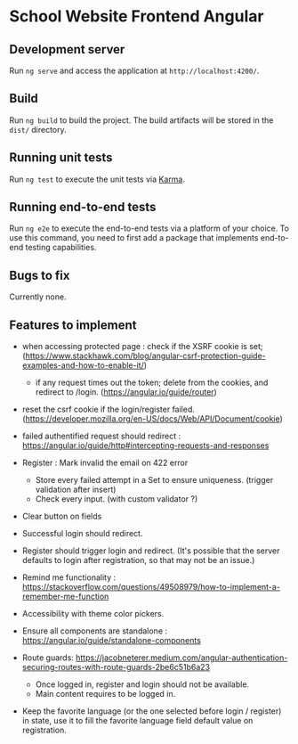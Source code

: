 # School Website Frontend Angular

## Development server
Run `ng serve` and access the application at `http://localhost:4200/`.

## Build
Run `ng build` to build the project. The build artifacts will be stored in the `dist/` directory.

## Running unit tests

Run `ng test` to execute the unit tests via [Karma](https://karma-runner.github.io).

## Running end-to-end tests

Run `ng e2e` to execute the end-to-end tests via a platform of your choice. To use this command, you need to first add a package that implements end-to-end testing capabilities.

## Bugs to fix
Currently none.

## Features to implement
- when accessing protected page : check if the XSRF cookie is set;  (https://www.stackhawk.com/blog/angular-csrf-protection-guide-examples-and-how-to-enable-it/)
  - if any request times out the token; delete from the cookies, and redirect to /login. (https://angular.io/guide/router)
- reset the csrf cookie if the login/register failed. (https://developer.mozilla.org/en-US/docs/Web/API/Document/cookie)

- failed authentified request should redirect : https://angular.io/guide/http#intercepting-requests-and-responses

- Register : Mark invalid the email on 422 error
  - Store every failed attempt in a Set to ensure uniqueness. (trigger validation after insert)
  - Check every input. (with custom validator ?)
- Clear button on fields
- Successful login should redirect.
- Register should trigger login and redirect. (It's possible that the server defaults to login after registration, so that may not be an issue.)
- Remind me functionality : https://stackoverflow.com/questions/49508979/how-to-implement-a-remember-me-function
- Accessibility with theme color pickers.
- Ensure all components are standalone : https://angular.io/guide/standalone-components
- Route guards: https://jacobneterer.medium.com/angular-authentication-securing-routes-with-route-guards-2be6c51b6a23
  - Once logged in, register and login should not be available.
  - Main content requires to be logged in.
- Keep the favorite language (or the one selected before login / register) in state, use it to fill the favorite language field default value on registration.
